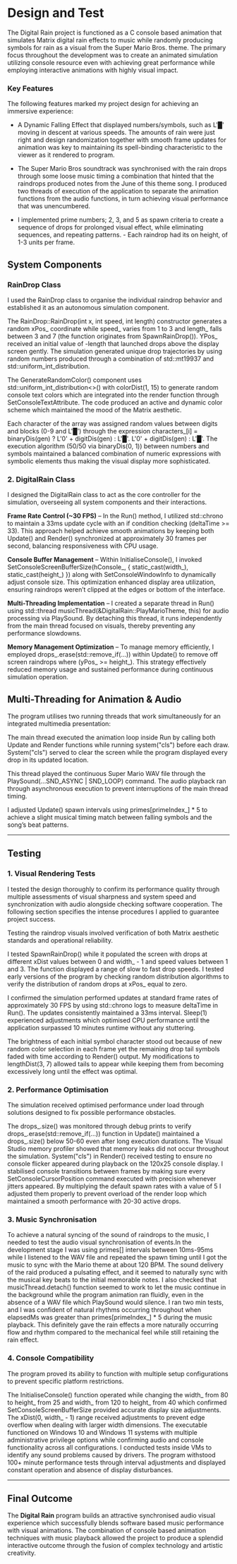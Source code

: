 # Design and Test

The Digital Rain project is functioned as a C console based animation that simulates Matrix digital rain effects to music while randomly producing symbols for rain as a visual from the Super Mario Bros. theme. The primary focus throughout the development was to create an animated simulation utilizing console resource even with achieving great performance while employing interactive animations with highly visual impact.

### Key Features
The following features marked my project design for achieving an immersive experience:

- A Dynamic Falling Effect that displayed numbers/symbols, such as L'█' moving in descent at various speeds. The amounts of rain were just right and design randomization together with smooth frame updates for animation was key to maintaining its spell-binding characteristic to the viewer as it rendered to program.
  
- The Super Mario Bros soundtrack was synchronised with the rain drops through some loose music timing a combination that hinted that the raindrops produced notes from the June of this theme song. I produced two threads of execution of the application to separate the animation functions from the audio functions, in turn achieving visual performance that was unencumbered.

- I implemented prime numbers; 2, 3, and 5 as spawn criteria to create a sequence of drops for prolonged visual effect, while eliminating sequences, and repeating patterns. - Each raindrop had its on height, of 1-3 units per frame.

## System Components

### RainDrop Class
I used the RainDrop class to organise the individual raindrop behavior and established it as an autonomous simulation component.

The RainDrop::RainDrop(int x, int speed, int length) constructor generates a random xPos_ coordinate while speed_ varies from 1 to 3 and length_ falls between 3 and 7 (the function originates from SpawnRainDrop()). YPos_ received an initial value of -length that launched drops above the display screen gently. The simulation generated unique drop trajectories by using random numbers produced through a combination of std::mt19937 and std::uniform_int_distribution.

The GenerateRandomColor() component uses std::uniform_int_distribution<>() with colorDist(1, 15) to generate random console text colors which are integrated into the render function through SetConsoleTextAttribute. The code produced an active and dynamic color scheme which maintained the mood of the Matrix aesthetic.

Each character of the array was assigned random values between digits and blocks (0-9 and L'█') through the expression characters_[i] = binaryDis(gen) ? L'0' + digitDis(gen) : L'█'. L'0' + digitDis(gen) : L'█'. The execution algorithm (50/50 via binaryDis(0, 1)) between numbers and symbols maintained a balanced combination of numeric expressions with symbolic elements thus making the visual display more sophisticated.

### 2. DigitalRain Class
I designed the DigitalRain class to act as the core controller for the simulation, overseeing all system components and their interactions.

**Frame Rate Control (~30 FPS)** – In the Run() method, I utilized std::chrono to maintain a 33ms update cycle with an if condition checking (deltaTime >= 33). This approach helped achieve smooth animations by keeping both Update() and Render() synchronized at approximately 30 frames per second, balancing responsiveness with CPU usage.

**Console Buffer Management** – Within InitialiseConsole(), I invoked SetConsoleScreenBufferSize(hConsole_, { static_cast(width_), static_cast(height_) }) along with SetConsoleWindowInfo to dynamically adjust console size. This optimization enhanced display area utilization, ensuring raindrops weren’t clipped at the edges or bottom of the interface.

**Multi-Threading Implementation** – I created a separate thread in Run() using std::thread musicThread(&DigitalRain::PlayMarioTheme, this) for audio processing via PlaySound. By detaching this thread, it runs independently from the main thread focused on visuals, thereby preventing any performance slowdowns.

**Memory Management Optimization** – To manage memory efficiently, I employed drops_.erase(std::remove_if(...)) within Update() to remove off screen raindrops where (yPos_ >= height_). This strategy effectively reduced memory usage and sustained performance during continuous simulation operation.

## Multi-Threading for Animation & Audio
The program utilises two running threads that work simultaneously for an integrated multimedia presentation:

The main thread executed the animation loop inside Run by calling both Update and Render functions while running system("cls") before each draw. System("cls") served to clear the screen while the program displayed every drop in its updated location.

This thread played the continuous Super Mario WAV file through the PlaySound(...SND_ASYNC | SND_LOOP) command. The audio playback ran through asynchronous execution to prevent interruptions of the main thread timing.

I adjusted Update() spawn intervals using primes[primeIndex_] * 5 to achieve a slight musical timing match between falling symbols and the song’s beat patterns.

---

## Testing

### 1. Visual Rendering Tests
I tested the design thoroughly to confirm its performance quality through multiple assessments of visual sharpness and system speed and synchronization with audio alongside checking software cooperation. The following section specifies the intense procedures I applied to guarantee project success.

Testing the raindrop visuals involved verification of both Matrix aesthetic standards and operational reliability.

I tested SpawnRainDrop() while it populated the screen with drops at different xDist values between 0 and width_ - 1 and speed values between 1 and 3. The function displayed a range of slow to fast drop speeds. I tested early versions of the program by checking random distribution algorithms to verify the distribution of random drops at xPos_ equal to zero.

I confirmed the simulation performed updates at standard frame rates of approximately 30 FPS by using std::chrono logs to measure deltaTime in Run(). The updates consistently maintained a 33ms interval. Sleep(1) experienced adjustments which optimised CPU performance until the application surpassed 10 minutes runtime without any stuttering.

The brightness of each initial symbol character stood out because of new random color selection in each frame yet the remaining drop tail symbols faded with time according to Render() output. My modifications to lengthDist(3, 7) allowed tails to appear while keeping them from becoming excessively long until the effect was optimal.

### 2. Performance Optimisation
The simulation received optimised performance under load through solutions designed to fix possible performance obstacles.

The drops_.size() was monitored through debug prints to verify drops_.erase(std::remove_if(...)) function in Update() maintained a drops_.size() below 50-60 even after long execution durations. The Visual Studio memory profiler showed that memory leaks did not occur throughout the simulation. System("cls") in Render() received testing to ensure no console flicker appeared during playback on the 120x25 console display. I stabilised console transitions between frames by making sure every SetConsoleCursorPosition command executed with precision whenever jitters appeared. By multiplying the default spawn rates with a value of 5 I adjusted them properly to prevent overload of the render loop which maintained a smooth performance with 20-30 active drops.

### 3. Music Synchronisation
To achieve a natural syncing of the sound of raindrops to the music, I needed to test the audio visual synchronisation of events.In the development stage I was using primes[] intervals between 10ms-95ms while I listened to the WAV file and repeated the spawn timing until I got the music to sync with the Mario theme at about 120 BPM. The sound delivery of the raid produced a pulsating effect, and it seemed to naturally sync with the musical key beats to the initial memorable notes. I also checked that musicThread.detach() function seemed to work to let the music continue in the background while the program animation ran fluidly, even in the absence of a WAV file which PlaySound would silence. I ran two min tests, and I was confident of natural rhythms occurring throughout when elapsedMs was greater than primes[primeIndex_] * 5 during the music playback. This definitely gave the rain effects a more naturally occurring flow and rhythm compared to the mechanical feel while still retaining the rain effect.

### 4. Console Compatibility
The program proved its ability to function with multiple setup configurations to prevent specific platform restrictions.

The InitialiseConsole() function operated while changing the width_ from 80 to height_ from 25 and width_ from 120 to height_ from 40 which confirmed SetConsoleScreenBufferSize provided accurate display size adjustments. The xDist(0, width_ - 1) range received adjustments to prevent edge overflow when dealing with larger width dimensions.
The executable functioned on Windows 10 and Windows 11 systems with multiple administrative privilege options while confirming audio and console functionality across all configurations. I conducted tests inside VMs to identify any sound problems caused by drivers.
The program withstood 100+ minute performance tests through interval adjustments and displayed constant operation and absence of display disturbances.

---

## Final Outcome

The **Digital Rain** program builds an attractive synchronised audio visual experience which successfully blends software based music performance with visual animations. The combination of console based animation techniques with music playback allowed the project to produce a splendid interactive outcome through the fusion of complex technology and artistic creativity.

